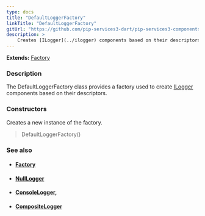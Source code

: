 ```yaml
---
type: docs
title: "DefaultLoggerFactory"
linkTitle: "DefaultLoggerFactory"
gitUrl: "https://github.com/pip-services3-dart/pip-services3-components-dart"
description: >
    Creates [ILogger](../ilogger) components based on their descriptors.
---
```


**Extends:** [Factory](../../build/factory)

### Description

The DefaultLoggerFactory class provides a factory used to create [ILogger](../ilogger) components based on  their descriptors.


### Constructors
Creates a new instance of the factory.

> DefaultLoggerFactory()


### See also
- #### [Factory](../../build/factory)
- #### [NullLogger](../null_logger)
- #### [ConsoleLogger](../console_logger),
- #### [CompositeLogger](../composite_logger)

